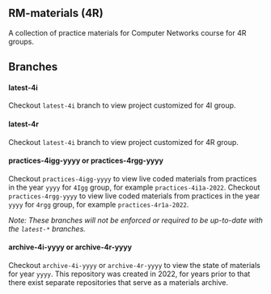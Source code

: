 ## RM-materials (4R)
A collection of practice materials for Computer Networks course for 4R groups.

## Branches

#### latest-4i
Checkout `latest-4i` branch to view project customized for 4I group.

#### latest-4r
Checkout `latest-4i` branch to view project customized for 4R group.

#### practices-4igg-yyyy or practices-4rgg-yyyy
Checkout `practices-4igg-yyyy` to view live coded materials from practices in the year `yyyy` for 
`4Igg` group, for example `practices-4i1a-2022`.
Checkout `practices-4rgg-yyyy` to view live coded materials from practices in the year `yyyy` for 
`4rgg` group, for example `practices-4r1a-2022`.

_Note: These branches will not be enforced or required to be up-to-date with the `latest-*` branches._

#### archive-4i-yyyy or archive-4r-yyyy
Checkout `archive-4i-yyyy` or `archive-4r-yyyy` to view the state of materials for year `yyyy`. 
This repository was created in 2022, for years prior to that there exist separate repositories that
serve as a materials archive.

